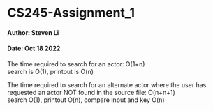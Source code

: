 # CS245-Assignment_1
#### Author: Steven Li
#### Date: Oct 18 2022
The time required to search for an actor:
O(1+n)\
search is O(1), printout is O(n)

The time required to search for an alternate actor where the user has requested an actor NOT
found in the source file:
O(n+n+1)\
search O(1), printout O(n), compare input and key O(n)
